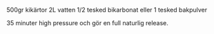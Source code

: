 500gr kikärtor
2L vatten
1/2 tesked bikarbonat eller 1 tesked bakpulver

35 minuter high pressure och gör en full naturlig release.
